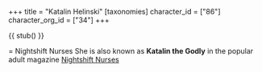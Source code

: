 +++
title = "Katalin Helinski"
[taxonomies]
character_id = ["86"]
character_org_id = ["34"]
+++

{{ stub() }}

= Nightshift Nurses
She is also known as **Katalin the Godly** in the popular adult magazine [Nightshift Nurses](@/organizations/nightshift-nurses.md)
